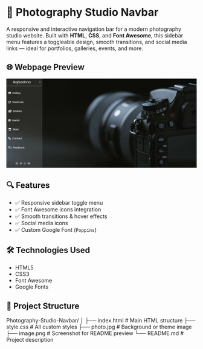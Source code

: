 # 📸 Photography Studio Navbar

A responsive and interactive navigation bar for a modern photography studio website. Built with **HTML**, **CSS**, and **Font Awesome**, this sidebar menu features a toggleable design, smooth transitions, and social media links — ideal for portfolios, galleries, events, and more.

## 🌐 Webpage Preview

![Navbar Preview](Image.png)

## 🔍 Features

- ✅ Responsive sidebar toggle menu  
- ✅ Font Awesome icons integration  
- ✅ Smooth transitions & hover effects  
- ✅ Social media icons  
- ✅ Custom Google Font (`Poppins`)

## 🛠️ Technologies Used

- HTML5  
- CSS3  
- Font Awesome  
- Google Fonts  

## 📁 Project Structure
Photography-Studio-Navbar/
│
├── index.html # Main HTML structure
├── style.css # All custom styles
├── photo.jpg # Background or theme image
├── image.png # Screenshot for README preview
└── README.md # Project description
